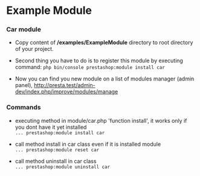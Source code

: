 # Example Module

### Car module

* Copy content of **/examples/ExampleModule** directory to root directory of your project.

* Second thing you have to do is to register this module by executing command:
`php bin/console prestashop:module install car`
* Now you can find you new module on a list of modules manager (admin panel), http://presta.test/admin-dev/index.php/improve/modules/manage

### Commands
* executing method in module/car.php 'function install', it works only if you dont have it yet installed\
 `... prestashop:module install car`

* call method install in car class even if it is installed module\
 `... prestashop:module reset car`

* call method uninstall in car class\
`... prestashop:module uninstall car`
